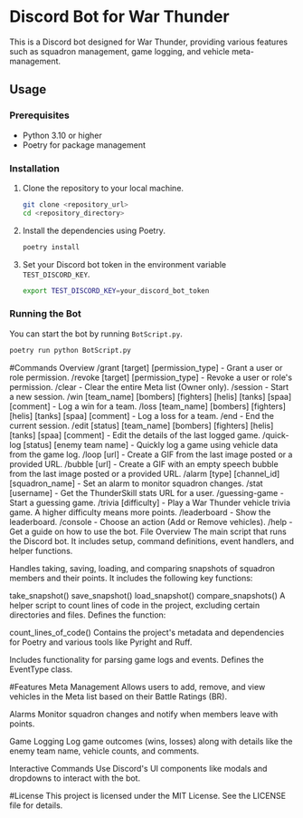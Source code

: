 # Discord Bot for War Thunder

This is a Discord bot designed for War Thunder, providing various features such as squadron management, game logging, and vehicle meta-management.

## Usage

### Prerequisites

- Python 3.10 or higher
- Poetry for package management

### Installation

1. Clone the repository to your local machine.

    ```sh
    git clone <repository_url>
    cd <repository_directory>
    ```

2. Install the dependencies using Poetry.

    ```sh
    poetry install
    ```

3. Set your Discord bot token in the environment variable `TEST_DISCORD_KEY`.

    ```sh
    export TEST_DISCORD_KEY=your_discord_bot_token
    ```

### Running the Bot

You can start the bot by running `BotScript.py`.

```sh
poetry run python BotScript.py
```


#Commands Overview
/grant [target] [permission_type] - Grant a user or role permission.
/revoke [target] [permission_type] - Revoke a user or role's permission.
/clear - Clear the entire Meta list (Owner only).
/session - Start a new session.
/win [team_name] [bombers] [fighters] [helis] [tanks] [spaa] [comment] - Log a win for a team.
/loss [team_name] [bombers] [fighters] [helis] [tanks] [spaa] [comment] - Log a loss for a team.
/end - End the current session.
/edit [status] [team_name] [bombers] [fighters] [helis] [tanks] [spaa] [comment] - Edit the details of the last logged game.
/quick-log [status] [enemy team name] - Quickly log a game using vehicle data from the game log.
/loop [url] - Create a GIF from the last image posted or a provided URL.
/bubble [url] - Create a GIF with an empty speech bubble from the last image posted or a provided URL.
/alarm [type] [channel_id] [squadron_name] - Set an alarm to monitor squadron changes.
/stat [username] - Get the ThunderSkill stats URL for a user.
/guessing-game - Start a guessing game.
/trivia [difficulty] - Play a War Thunder vehicle trivia game. A higher difficulty means more points.
/leaderboard - Show the leaderboard.
/console - Choose an action (Add or Remove vehicles).
/help - Get a guide on how to use the bot.
File Overview
The main script that runs the Discord bot. It includes setup, command definitions, event handlers, and helper functions.

Handles taking, saving, loading, and comparing snapshots of squadron members and their points. It includes the following key functions:

take_snapshot()
save_snapshot()
load_snapshot()
compare_snapshots()
A helper script to count lines of code in the project, excluding certain directories and files. Defines the function:

count_lines_of_code()
Contains the project's metadata and dependencies for Poetry and various tools like Pyright and Ruff.

Includes functionality for parsing game logs and events. Defines the EventType class.

#Features
Meta Management
Allows users to add, remove, and view vehicles in the Meta list based on their Battle Ratings (BR).

Alarms
Monitor squadron changes and notify when members leave with points.

Game Logging
Log game outcomes (wins, losses) along with details like the enemy team name, vehicle counts, and comments.

Interactive Commands
Use Discord's UI components like modals and dropdowns to interact with the bot.

#License
This project is licensed under the MIT License. See the LICENSE file for details.

